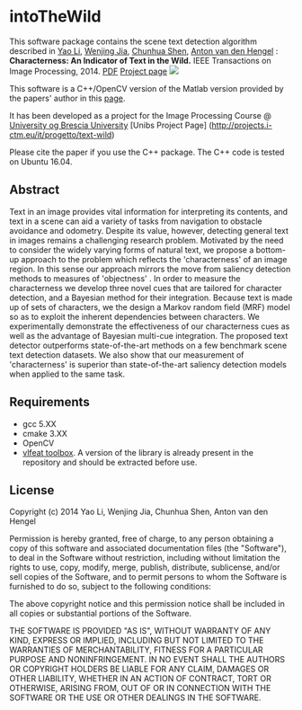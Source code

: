 intoTheWild
=============
This software package contains the scene text detection algorithm described in [Yao Li](https://cs.adelaide.edu.au/~yaoli/), [Wenjing Jia](http://cfsites1.uts.edu.au/research/strengths/inext/member-detail.cfm?StaffID=4857), [Chunhua Shen](http://cs.adelaide.edu.au/~chhshen/), [Anton van den Hengel](http://cs.adelaide.edu.au/~hengel/) : **Characterness: An Indicator of Text in the Wild.** IEEE Transactions on Image Processing, 2014. 
[PDF](http://cs.adelaide.edu.au/~yaoli/wp-content/publications/tip14_characterness.pdf)
[Project page](http://cs.adelaide.edu.au/~yaoli/?page_id=111/)
![](http://cs.adelaide.edu.au/~yaoli/wp-content/uploads/2013/11/characterness_pipeline2.png)

This software is a C++/OpenCV version of the Matlab version provided by the papers' author in this [page](https://github.com/yaoliUoA/characterness/blob/master/README.md).

It has been developed as a project for the Image Processing Course @ [University og Brescia University](http://www.unibs.it/ugov/degree/2063)
[Unibs Project Page] (http://projects.i-ctm.eu/it/progetto/text-wild)

Please cite the paper if you use the C++ package. The C++ code is tested on Ubuntu 16.04. 

Abstract
--------
Text in an image provides vital information for interpreting its contents, and text in a scene can aid a variety of tasks from navigation to obstacle avoidance and odometry. Despite its value, however, detecting general text in images remains a challenging research problem. Motivated by the need to consider the widely varying forms of natural text, we propose a bottom-up approach to the problem which reflects the 'characterness' of an image region. In this sense our approach mirrors the move from saliency detection methods to measures of 'objectness' . In order to measure the characterness we develop three novel cues that are tailored for character detection, and a Bayesian method for their integration. Because text is made up of sets of characters, we the design a Markov random field (MRF) model so as to exploit the inherent dependencies between characters. We experimentally demonstrate the effectiveness of our characterness cues as well as the advantage of Bayesian multi-cue integration. The proposed text detector outperforms state-of-the-art methods on a few benchmark scene text detection datasets. We also show that our measurement of 'characterness' is superior than state-of-the-art saliency detection models when applied to the same task.

Requirements
-------------
- gcc 5.XX
- cmake 3.XX
- OpenCV 
- [vlfeat toolbox](http://www.vlfeat.org/). A version of the library is already present in the repository and should be extracted before use.

License
-------------

Copyright (c) 2014 Yao Li, Wenjing Jia, Chunhua Shen, Anton van den Hengel

Permission is hereby granted, free of charge, to any person obtaining a copy of
this software and associated documentation files (the "Software"), to deal in
the Software without restriction, including without limitation the rights to
use, copy, modify, merge, publish, distribute, sublicense, and/or sell copies
of the Software, and to permit persons to whom the Software is furnished to do
so, subject to the following conditions:

The above copyright notice and this permission notice shall be included in all
copies or substantial portions of the Software.

THE SOFTWARE IS PROVIDED "AS IS", WITHOUT WARRANTY OF ANY KIND, EXPRESS OR
IMPLIED, INCLUDING BUT NOT LIMITED TO THE WARRANTIES OF MERCHANTABILITY,
FITNESS FOR A PARTICULAR PURPOSE AND NONINFRINGEMENT. IN NO EVENT SHALL THE
AUTHORS OR COPYRIGHT HOLDERS BE LIABLE FOR ANY CLAIM, DAMAGES OR OTHER
LIABILITY, WHETHER IN AN ACTION OF CONTRACT, TORT OR OTHERWISE, ARISING FROM,
OUT OF OR IN CONNECTION WITH THE SOFTWARE OR THE USE OR OTHER DEALINGS IN THE
SOFTWARE.

